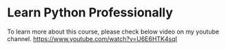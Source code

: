 # Learn Python Professionally
To learn more about this course, please check below video on my youtube channel.
https://www.youtube.com/watch?v=U6E6HTK4sqI

